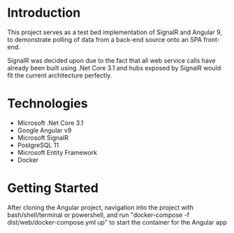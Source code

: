 # Introduction
This project serves as a test bed implementation of SignalR and Angular 9, to demonstrate polling of data from a back-end source onto an SPA front-end.

SignalR was decided upon due to the fact that all web service calls have already been built using .Net Core 3.1 and hubs exposed by SignalR would fit the current architecture perfectly.

# Technologies
* Microsoft .Net Core 3.1
* Google Angular v9
* Microsoft SignalR
* PostgreSQL 11
* Microsoft Entity Framework
* Docker

# Getting Started

After cloning the Angular project, navigation into the project with bash/shell/terminal or powershell, and run "docker-compose -f dist/web/docker-compose.yml up" to start the container for the Angular app

